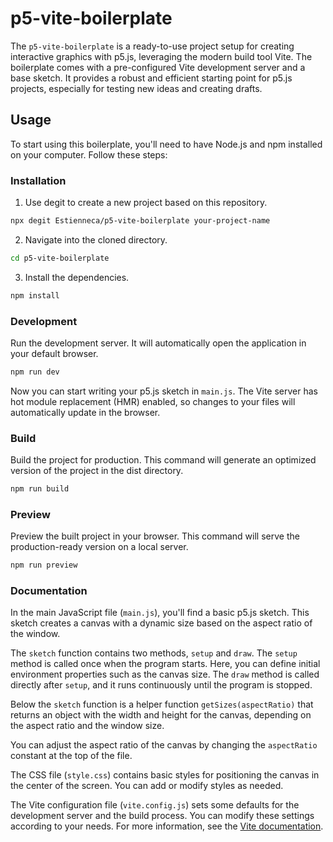 # p5-vite-boilerplate

The `p5-vite-boilerplate` is a ready-to-use project setup for creating interactive graphics with p5.js, leveraging the modern build tool Vite. The boilerplate comes with a pre-configured Vite development server and a base sketch. It provides a robust and efficient starting point for p5.js projects, especially for testing new ideas and creating drafts.

## Usage

To start using this boilerplate, you'll need to have Node.js and npm installed on your computer. Follow these steps:

### Installation

1. Use degit to create a new project based on this repository.
```bash
npx degit Estienneca/p5-vite-boilerplate your-project-name
```

2. Navigate into the cloned directory.
```bash
cd p5-vite-boilerplate
```

3. Install the dependencies.
```bash
npm install
```

### Development

Run the development server. It will automatically open the application in your default browser.
```bash
npm run dev
```
Now you can start writing your p5.js sketch in `main.js`. The Vite server has hot module replacement (HMR) enabled, so changes to your files will automatically update in the browser.

### Build

Build the project for production. This command will generate an optimized version of the project in the dist directory.
```bash
npm run build
```

### Preview

Preview the built project in your browser. This command will serve the production-ready version on a local server.
```bash
npm run preview
```

### Documentation

In the main JavaScript file (`main.js`), you'll find a basic p5.js sketch. This sketch creates a canvas with a dynamic size based on the aspect ratio of the window.

The `sketch` function contains two methods, `setup` and `draw`. The `setup` method is called once when the program starts. Here, you can define initial environment properties such as the canvas size. The `draw` method is called directly after `setup`, and it runs continuously until the program is stopped.

Below the `sketch` function is a helper function `getSizes(aspectRatio)` that returns an object with the width and height for the canvas, depending on the aspect ratio and the window size.

You can adjust the aspect ratio of the canvas by changing the `aspectRatio` constant at the top of the file.

The CSS file (`style.css`) contains basic styles for positioning the canvas in the center of the screen. You can add or modify styles as needed.

The Vite configuration file (`vite.config.js`) sets some defaults for the development server and the build process. You can modify these settings according to your needs. For more information, see the [Vite documentation](https://vitejs.dev/config/).
